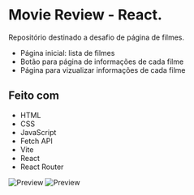 # Movie Review - React.
Repositório destinado a desafio de página de filmes.
- Página inicial: lista de filmes
- Botão para página de informações de cada filme
- Página para vizualizar informações de cada filme

## Feito com
- HTML
- CSS
- JavaScript
- Fetch API
- Vite
- React
- React Router

![Preview](public/PreviewMovie.png)
![Preview](public/previewmoviepage.png)
